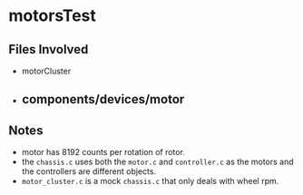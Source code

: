 # motorsTest
## Files Involved 
- motorCluster
- components/devices/motor
    - 
## Notes
- motor has 8192 counts per rotation of rotor. 
- the `chassis.c` uses both the `motor.c` and `controller.c` as the motors and the controllers are different objects. 
- `motor_cluster.c` is a mock `chassis.c` that only deals with wheel rpm. 